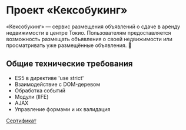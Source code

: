 # Проект «Кексобукинг»

«Кексобукинг» — сервис размещения объявлений о сдаче в аренду недвижимости в центре Токио. Пользователям предоставляется возможность размещать объявления о своей недвижимости или просматривать уже размещённые объявления. 🗼

## Общие технические требования
* ES5 в директиве 'use strict'
* Взаимодействие с DOM-деревом
* Обработка событий
* Модули (IIFE)
* AJAX
* Управление формами и их валидация

[Сертификат](https://assets.htmlacademy.ru/certificates/intensive/167/1328569.pdf?1594669275)
